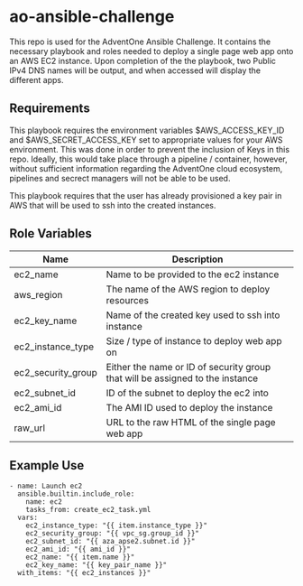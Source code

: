 # ao-ansible-challenge

This repo is used for the AdventOne Ansible Challenge. It contains the necessary playbook and roles needed to deploy a single page web app onto an AWS EC2 instance. 
Upon completion of the the playbook, two Public IPv4 DNS names will be output, and when accessed will display the different apps.

Requirements
------------

This playbook requires the environment variables $AWS_ACCESS_KEY_ID and $AWS_SECRET_ACCESS_KEY set to  appropriate values for your AWS environment. This was done in order to prevent the inclusion of Keys in this repo. 
Ideally, this would take place through a pipeline / container, however, without sufficient information regarding the AdventOne cloud ecosystem, pipelines and secrect managers will not be able to be used.

This playbook requires that the user has already provisioned a key pair in AWS that will be used to ssh into the created instances.

Role Variables
--------------

| Name | Description |
|------|-------------|
| ec2_name | Name to be provided to the ec2 instance |
| aws_region | The name of the AWS region to deploy resources | 
| ec2_key_name | Name of the created key used to ssh into instance |
| ec2_instance_type | Size / type of instance to deploy web app on | 
| ec2_security_group | Either the name or ID of security group that will be assigned to the instance |
| ec2_subnet_id | ID of the subnet to deploy the ec2 into |
| ec2_ami_id | The AMI ID used to deploy the instance | 
| raw_url | URL to the raw HTML of the single page web app | 


Example Use
----------------
```
- name: Launch ec2
  ansible.builtin.include_role:
    name: ec2
    tasks_from: create_ec2_task.yml
  vars:
    ec2_instance_type: "{{ item.instance_type }}"
    ec2_security_group: "{{ vpc_sg.group_id }}"
    ec2_subnet_id: "{{ aza_apse2.subnet.id }}"
    ec2_ami_id: "{{ ami_id }}"
    ec2_name: "{{ item.name }}"
    ec2_key_name: "{{ key_pair_name }}"
  with_items: "{{ ec2_instances }}"
```